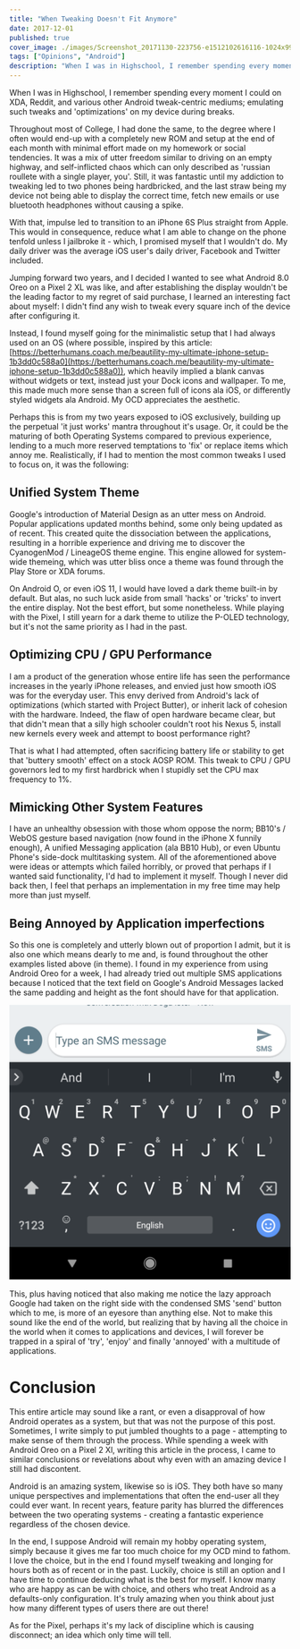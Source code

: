 ```yaml
---
title: "When Tweaking Doesn't Fit Anymore"
date: 2017-12-01
published: true
cover_image: ./images/Screenshot_20171130-223756-e1512102616116-1024x998.png
tags: ["Opinions", "Android"]
description: "When I was in Highschool, I remember spending every moment I could on XDA, Reddit, and various other Android tweak-centric mediums; emulating such tweaks and 'optimizations' on my device during breaks."
---
```


When I was in Highschool, I remember spending every moment I could on XDA, Reddit, and various other Android tweak-centric mediums; emulating such tweaks and 'optimizations' on my device during breaks.

Throughout most of College, I had done the same, to the degree where I often would end-up with a completely new ROM and setup at the end of each month with minimal effort made on my homework or social tendencies. It was a mix of utter freedom similar to driving on an empty highway, and self-inflicted chaos which can only described as 'russian roullete with a single player, you'. Still, it was fantastic until my addiction to tweaking led to two phones being hardbricked, and the last straw being my device not being able to display the correct time, fetch new emails or use bluetooth headphones without causing a spike.

With that, impulse led to transition to an iPhone 6S Plus straight from Apple. This would in consequence, reduce what I am able to change on the phone tenfold unless I jailbroke it - which, I promised myself that I wouldn't do. My daily driver was the average iOS user's daily driver, Facebook and Twitter included.

Jumping forward two years, and I decided I wanted to see what Android 8.0 Oreo on a Pixel 2 XL was like, and after establishing the display wouldn't be the leading factor to my regret of said purchase, I learned an interesting fact about myself: I didn't find any wish to tweak every square inch of the device after configuring it.

Instead, I found myself going for the minimalistic setup that I had always used on an OS (where possible, inspired by this article:[https://betterhumans.coach.me/beautility-my-ultimate-iphone-setup-1b3dd0c588a0](https://betterhumans.coach.me/beautility-my-ultimate-iphone-setup-1b3dd0c588a0)), which heavily implied a blank canvas without widgets or text, instead just your Dock icons and wallpaper. To me, this made much more sense than a screen full of icons ala iOS, or differently styled widgets ala Android. My OCD appreciates the aesthetic.

Perhaps this is from my two years exposed to iOS exclusively, building up the perpetual 'it just works' mantra throughout it's usage. Or, it could be the maturing of both Operating Systems compared to previous experience, lending to a much more reserved temptations to 'fix' or replace items which annoy me. Realistically, if I had to mention the most common tweaks I used to focus on, it was the following:

## Unified System Theme

Google's introduction of Material Design as an utter mess on Android. Popular applications updated months behind, some only being updated as of recent. This created quite the dissociation between the applications, resulting in a horrible experience and driving me to discover the CyanogenMod / LineageOS theme engine. This engine allowed for system-wide themeing, which was utter bliss once a theme was found through the Play Store or XDA forums.

On Android O, or even iOS 11, I would have loved a dark theme built-in by default. But alas, no such luck aside from small 'hacks' or 'tricks' to invert the entire display. Not the best effort, but some nonetheless. While playing with the Pixel, I still yearn for a dark theme to utilize the P-OLED technology, but it's not the same priority as I had in the past.

## Optimizing CPU / GPU Performance

I am a product of the generation whose entire life has seen the performance increases in the yearly iPhone releases, and envied just how smooth iOS was for the everyday user. This envy derived from Android's lack of optimizations (which started with Project Butter), or inherit lack of cohesion with the hardware. Indeed, the flaw of open hardware became clear, but that didn't mean that a silly high schooler couldn't root his Nexus 5, install new kernels every week and attempt to boost performance right?

That is what I had attempted, often sacrificing battery life or stability to get that 'buttery smooth' effect on a stock AOSP ROM. This tweak to CPU / GPU governors led to my first hardbrick when I stupidly set the CPU max frequency to 1%.

## Mimicking Other System Features

I have an unhealthy obsession with those whom oppose the norm; BB10's / WebOS gesture based navigation (now found in the iPhone X funnily enough), A unified Messaging application (ala BB10 Hub), or even Ubuntu Phone's side-dock multitasking system. All of the aforementioned above were ideas or attempts which failed horribly, or proved that perhaps if I wanted said functionality, I'd had to implement it myself. Though I never did back then, I feel that perhaps an implementation in my free time may help more than just myself.

## Being Annoyed by Application imperfections

So this one is completely and utterly blown out of proportion I admit, but it is also one which means dearly to me and, is found throughout the other examples listed above (in theme). I found in my experience from using Android Oreo for a week, I had already tried out multiple SMS applications because I noticed that the text field on Google's Android Messages lacked the same padding and height as the font should have for that application.

[![](./images/Screenshot_20171130-223756-e1512102616116-1024x998.png)](http://raygervais.ca/wp-content/uploads/2017/11/Screenshot_20171130-223756-e1512102616116.png)

This, plus having noticed that also making me notice the lazy approach Google had taken on the right side with the condensed SMS 'send' button which to me, is more of an eyesore than anything else. Not to make this sound like the end of the world, but realizing that by having all the choice in the world when it comes to applications and devices, I will forever be trapped in a spiral of 'try', 'enjoy' and finally 'annoyed' with a multitude of applications.

# Conclusion

This entire article may sound like a rant, or even a disapproval of how Android operates as a system, but that was not the purpose of this post. Sometimes, I write simply to put jumbled thoughts to a page - attempting to make sense of them through the process. While spending a week with Android Oreo on a Pixel 2 Xl, writing this article in the process, I came to similar conclusions or revelations about why even with an amazing device I still had discontent.

Android is an amazing system, likewise so is iOS. They both have so many unique perspectives and implementations that often the end-user all they could ever want. In recent years, feature parity has blurred the differences between the two operating systems - creating a fantastic experience regardless of the chosen device.

In the end, I suppose Android will remain my hobby operating system, simply because it gives me far too much choice for my OCD mind to fathom. I love the choice, but in the end I found myself tweaking and longing for hours both as of recent or in the past. Luckily, choice is still an option and I have time to continue deducing what is the best for myself. I know many who are happy as can be with choice, and others who treat Android as a defaults-only configuration. It's truly amazing when you think about just how many different types of users there are out there!

As for the Pixel, perhaps it's my lack of discipline which is causing disconnect; an idea which only time will tell.
